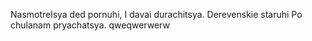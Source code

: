 Nasmotrelsya ded pornuhi,
I davai durachitsya.
Derevenskie staruhi
Po chulanam pryachatsya.
qweqwerwerw

